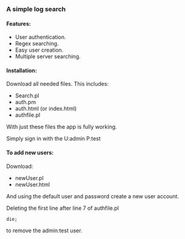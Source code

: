 ### A simple log search ###### Features: ####* User authentication.* Regex searching.* Easy user creation.* Multiple server searching.#### Installation: ####Download all needed files. This includes:* Search.pl* auth.pm* auth.html (or index.html)* authfile.plWith just these files the app is fully working.Simply sign in with the U:admin P:test#### To add new users: ####Download:* newUser.pl* newUser.htmlAnd using the default user and password create a new user account.Deleting the first line after line 7 of authfile.pl    die;to remove the admin:test user.